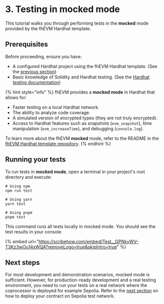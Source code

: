 # 3. Testing in mocked mode

This tutorial walks you through performing tests in the **mocked** mode provided by the fhEVM Hardhat template.

## Prerequisites

Before proceeding, ensure you have:

- A configured Hardhat project using the fhEVM Hardhat template. (See the [previous section](1.-setting-up-hardhat.md))
- Basic knowledge of Solidity and Hardhat testing. (See the [Hardhat testing documentation](https://hardhat.org/hardhat-runner/docs/guides/test-contracts))

{% hint style="info" %}
fhEVM provides a **mocked mode** in Hardhat that allows for:

- Faster testing on a local Hardhat network.
- The ability to analyze code coverage.
- A simulated version of encrypted types (they are not truly encrypted).
- Access to Hardhat features such as snapshots (`evm_snapshot`), time manipulation (`evm_increaseTime`), and debugging (`console.log`).

To learn more about the fhEVM **mocked** mode, refer to the README in the [fhEVM Hardhat template repository](https://github.com/zama-ai/fhevm-hardhat-template).
{% endhint %}

## Running your tests

To run tests in **mocked mode**, open a terminal in your project's root directory and execute:

```
# Using npm
npm run test

# Using yarn
yarn test

# Using pnpm
pnpm test
```

This command runs all tests locally in mocked mode. You should see the test results in your console.

{% embed url="https://scribehow.com/embed/Test__GPNkyWV-T3Kz3wOu14xWQA?removeLogo=true&skipIntro=true" %}

## Next steps

For most development and demonstration scenarios, mocked mode is sufficient. However, for production-ready development and a real testing environment, you need to run your tests on a real network where the coprocessor is deployed for example Sepolia. Refer to the [next section](4.-deploying-the-contract.md) on how to deploy your contract on Sepolia test network.
